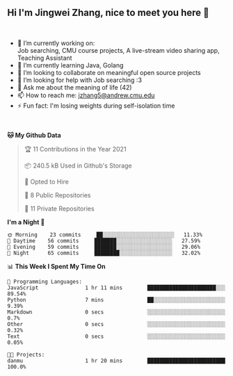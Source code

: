 Hi I'm Jingwei Zhang, nice to meet you here 👋
---
<br>


- 🔭 I’m currently working on: <br>
    Job searching, CMU course projects, A live-stream video sharing app, Teaching Assistant
- 🌱 I’m currently learning Java, Golang
- 👯 I’m looking to collaborate on meaningful open source projects
- 🤔 I’m looking for help with Job searching :3
- 💬 Ask me about the meaning of life (42)
- 📫 How to reach me: jzhang5@andrew.cmu.edu
- ⚡ Fun fact: I'm losing weights during self-isolation time
<br>


<!--START_SECTION:waka-->
**🐱 My Github Data** 

> 🏆 11 Contributions in the Year 2021
 > 
> 📦 240.5 kB Used in Github's Storage 
 > 
> 💼 Opted to Hire
 > 
> 📜 8 Public Repositories 
 > 
> 🔑 11 Private Repositories  
 > 
**I'm a Night 🦉** 

```text
🌞 Morning    23 commits     ██░░░░░░░░░░░░░░░░░░░░░░░   11.33% 
🌆 Daytime    56 commits     ███████░░░░░░░░░░░░░░░░░░   27.59% 
🌃 Evening    59 commits     ███████░░░░░░░░░░░░░░░░░░   29.06% 
🌙 Night      65 commits     ████████░░░░░░░░░░░░░░░░░   32.02%

```


📊 **This Week I Spent My Time On** 

```text
💬 Programming Languages: 
JavaScript               1 hr 11 mins        ██████████████████████░░░   89.54% 
Python                   7 mins              ██░░░░░░░░░░░░░░░░░░░░░░░   9.39% 
Markdown                 0 secs              ░░░░░░░░░░░░░░░░░░░░░░░░░   0.7% 
Other                    0 secs              ░░░░░░░░░░░░░░░░░░░░░░░░░   0.32% 
Text                     0 secs              ░░░░░░░░░░░░░░░░░░░░░░░░░   0.05%

🐱‍💻 Projects: 
danmu                    1 hr 20 mins        █████████████████████████   100.0%

```


<!--END_SECTION:waka-->
